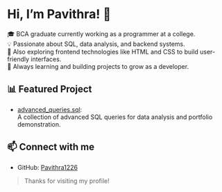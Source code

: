 # Hi, I’m Pavithra! 👋

🎓 BCA graduate currently working as a programmer at a college.  
💡 Passionate about SQL, data analysis, and backend systems.  
🎨 Also exploring frontend technologies like HTML and CSS to build user-friendly interfaces.  
🌱 Always learning and building projects to grow as a developer.

## 📊 Featured Project
- [advanced_queries.sql](https://github.com/Pavithra1226/advanced_queries.sql):  
  A collection of advanced SQL queries for data analysis and portfolio demonstration.

## 📫 Connect with me
- GitHub: [Pavithra1226](https://github.com/Pavithra1226)


> Thanks for visiting my profile!
